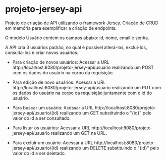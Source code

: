 # projeto-jersey-api

Projeto de criação de API utilizando o framework Jersey.
Criação de CRUD em memória para exemplificar a criação de endpoints.

O modelo Usuário contem os campos abaixo:
id, nome, email e senha.

A API cria 3 usuários padrão, no qual é possível alterá-los, excluí-los, consulta-los e criar novos usuários.

 - Para criação de novos usuários:
Acessar a URL http://localhost:8080/projeto-jersey-api/usuario realizando um POST com os dados do usuário na corpo da requisição.

 - Para edição de novo usuários:
Acessar a URL http://localhost:8080/projeto-jersey-api/usuario realizando um PUT com os dados do usuário na corpo da requisição juntamente com o id do usuário.

 - Para buscar um usuário:
Acessar a URL http://localhost:8080/projeto-jersey-api/usuario/{id} realizando um GET substituindo o "{id}" pelo valor do id a ser consultado.

 - Para listar os usuários:
Acessar a URL http://localhost:8080/projeto-jersey-api/usuario realizando um GET na URL.

 - Para excluir um usuário:
Acessar a URL http://localhost:8080/projeto-jersey-api/usuario/{id} realizando um DELETE substituindo o "{id}" pelo valor do id a ser deletado.
